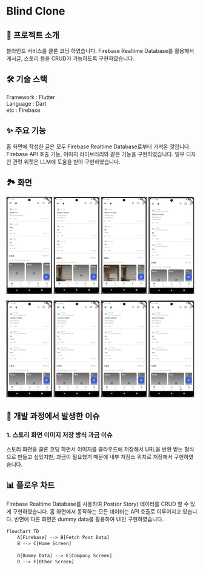 # Blind Clone

## 📖 프로젝트 소개

블라인드 서비스를 클론 코딩 하였습니다. Firebase Realtime Database를 활용해서 게시글, 스토리 등을 CRUD가 가능하도록 구현하였습니다.

## 🛠 기술 스택

Framework : Flutter <br>
Language : Dart <br>
etc : Firebase <br>

## ✨ 주요 기능

홈 화면에 작성한 글은 모두 Firebase Realtime Database로부터 가져온 것입니다. Firebase API 호출 기능, 이미지 라이브러리와 같은 기능을 구현하였습니다.
일부 디자인 관련 위젯은 LLM에 도움을 받아 구현하였습니다.

## 🏞️ 화면

<p>
  <img src="./images/blind_clone_1.gif" width="24%">
  <img src="./images/blind_clone_2.gif" width="24%">
  <img src="./images/blind_clone_3.gif" width="24%">
  <img src="./images/blind_clone_4.gif" width="24%">
</p>

<p>
  <img src="./images/blind_clone_5.gif" width="24%">
  <img src="./images/blind_clone_6.gif" width="24%">
  <img src="./images/blind_clone_7.gif" width="24%">
  <img src="./images/blind_clone_8.gif" width="24%">
</p>

## 👀 개발 과정에서 발생한 이슈

### 1. 스토리 화면 이미지 저장 방식 과금 이슈

스토리 화면을 클론 코딩 하면서 이미지를 클라우드에 저장해서 URL을 반환 받는 형식으로 만들고 싶었지만, 과금이 필요했기 때문에 내부 저장소 위치로 저장해서 구현하였습니다.

## 📊 플로우 차트

Firebase Realtime Database를 사용하여 Post(or Story) 데이터를 CRUD 할 수 있게 구현하였습니다. 
홈 화면에서 동작하는 모든 데이터는 API 호출로 이루어지고 있습니다. 반면에 다른 화면은 dummy data를 활용하여 UI만 구현하였습니다.

```mermaid
flowchart TD
    A[Firebase] --> B[Fetch Post Data]
    B --> C[Home Screen]

    D[Dummy Data] --> E[Company Screen]
    D --> F[Other Screen]
```
